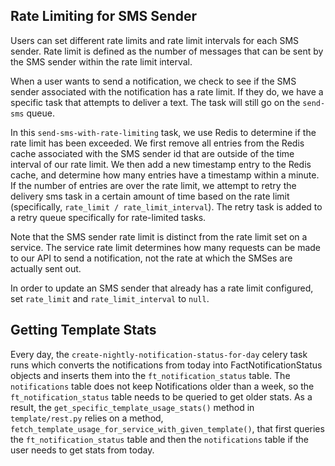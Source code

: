 ## Rate Limiting for SMS Sender
Users can set different rate limits and rate limit intervals for each SMS sender. Rate limit is defined as the number
of messages that can be sent by the SMS sender within the rate limit interval.

When a user wants to send a notification, we check to see if the SMS sender associated with the notification has a rate
limit. If they do, we have a specific task that attempts to deliver a text. The task will still go on the `send-sms`
queue.

In this `send-sms-with-rate-limiting` task, we use Redis to determine if the rate limit has been exceeded.
We first remove all entries from the Redis cache associated with the SMS sender id that are outside of the time interval
of our rate limit. We then add a new timestamp entry to the Redis cache, and determine how many entries have a timestamp
within a minute. If the number of entries are over the rate limit, we attempt to retry the delivery sms task in a certain
amount of time based on the rate limit (specifically, `rate_limit / rate_limit_interval`). The retry task is added to a
retry queue specifically for rate-limited tasks.

Note that the SMS sender rate limit is distinct from the rate limit set on a service. The service rate limit 
determines how many requests can be made to our API to send a notification, not the rate at which the SMSes are
actually sent out.

In order to update an SMS sender that already has a rate limit configured, set `rate_limit` and `rate_limit_interval`
to `null`.


## Getting Template Stats
Every day, the `create-nightly-notification-status-for-day` celery task runs which converts the notifications
from today into FactNotificationStatus objects and inserts them into the `ft_notification_status` table. The
`notifications` table does not keep Notifications older than a week, so the `ft_notification_status` table
needs to be queried to get older stats. As a result, the `get_specific_template_usage_stats()` method in
`template/rest.py` relies on a method, `fetch_template_usage_for_service_with_given_template()`, that first
queries the `ft_notification_status` table and then the `notifications` table if the user needs to get stats
from today.
